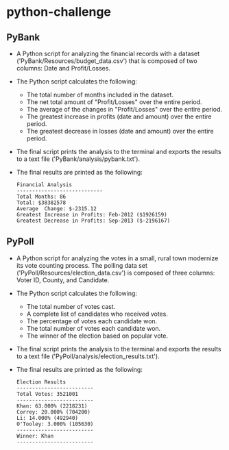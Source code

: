 # python-challenge
## PyBank
* A Python script for analyzing the financial records with a dataset ('PyBank/Resources/budget_data.csv') that is composed of two columns: Date and Profit/Losses. 

* The Python script calculates the following:
  * The total number of months included in the dataset.
  * The net total amount of "Profit/Losses" over the entire period.
  * The average of the changes in "Profit/Losses" over the entire period.
  * The greatest increase in profits (date and amount) over the entire period.
  * The greatest decrease in losses (date and amount) over the entire period.

* The final script prints the analysis to the terminal and exports the results to a text file ('PyBank/analysis/pybank.txt').

* The final results are printed as the following:
    ```
    Financial Analysis
    ----------------------------
    Total Months: 86
    Total: $38382578
    Average  Change: $-2315.12
    Greatest Increase in Profits: Feb-2012 ($1926159)
    Greatest Decrease in Profits: Sep-2013 ($-2196167)
    ```


## PyPoll
* A Python script for analyzing the votes in a small, rural town modernize its vote counting process. The polling data set ('PyPoll/Resources/election_data.csv') is composed of three columns: Voter ID, County, and Candidate. 

* The Python script calculates the following:
  * The total number of votes cast.
  * A complete list of candidates who received votes.
  * The percentage of votes each candidate won.
  * The total number of votes each candidate won.
  * The winner of the election based on popular vote.

* The final script prints the analysis to the terminal and exports the results to a text file ('PyPoll/analysis/election_results.txt').

* The final results are printed as the following:
    ```
    Election Results
    -------------------------
    Total Votes: 3521001
    -------------------------
    Khan: 63.000% (2218231)
    Correy: 20.000% (704200)
    Li: 14.000% (492940)
    O'Tooley: 3.000% (105630)
    -------------------------
    Winner: Khan
    -------------------------
    ```
